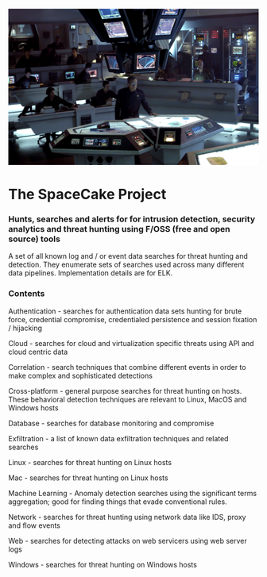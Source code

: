 
![things](/img/adama-cic.jpg?raw=true "text")
# The SpaceCake Project

### Hunts, searches and alerts for for intrusion detection, security analytics and threat hunting using F/OSS (free and open source) tools

A set of all known log and / or event data searches for threat hunting and  detection.  They enumerate sets of searches used across many different data pipelines. Implementation details are for ELK.

### Contents

Authentication - searches for authentication data sets hunting for brute force, credential compromise, credentialed persistence and session fixation / hijacking

Cloud - searches for cloud and virtualization specific threats using API and cloud centric data

Correlation - search techniques that combine different events in order to make complex and sophisticated detections

Cross-platform - general purpose searches for threat hunting on hosts. These behavioral detection techniques are relevant to Linux, MacOS and Windows hosts

Database - searches for database monitoring and compromise

Exfiltration - a list of known data exfiltration techniques and related searches

Linux - searches for threat hunting on Linux hosts

Mac -  searches for threat hunting on Linux hosts

Machine Learning - Anomaly detection searches using the significant terms aggregation; good for finding things that evade conventional rules.

Network - searches for threat hunting using network data like IDS, proxy and flow events

Web  - searches for detecting attacks on web servicers using web server logs

Windows -  searches for threat hunting on Windows hosts
